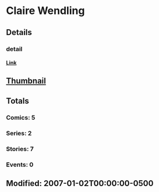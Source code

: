 # Claire  Wendling 
## Details
### detail
#### [Link](http://marvel.com/comics/creators/1114/claire_wendling?utm_campaign=apiRef&utm_source=225578a89fc76f3d20fbffda5d17a88d)
## [Thumbnail](http://i.annihil.us/u/prod/marvel/i/mg/b/f0/4bc32faf81c61.jpg)
## Totals
### Comics: 5
### Series: 2
### Stories: 7
### Events: 0
## Modified: 2007-01-02T00:00:00-0500